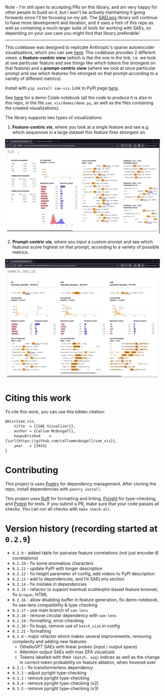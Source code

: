 Note - I'm still open to accepting PRs on this library, and am very happy for other people to build on it, but I won't be actively maintaining it going forwards since I'll be focusing on my job. The [SAELens](https://github.com/jbloomAus/SAELens) library will continue to have more development and iteration, and it uses a fork of this repo as well as containing a much larger suite of tools for working with SAEs, so depending on your use case you might find that library preferable!

---

This codebase was designed to replicate Anthropic's sparse autoencoder visualisations, which you can see [here](https://transformer-circuits.pub/2023/monosemantic-features/vis/a1.html). The codebase provides 2 different views: a **feature-centric view** (which is like the one in the link, i.e. we look at one particular feature and see things like which tokens fire strongest on that feature) and a **prompt-centric view** (where we look at once particular prompt and see which features fire strongest on that prompt according to a variety of different metrics).

Install with `pip install sae-vis`. Link to PyPI page [here](https://pypi.org/project/sae-vis/).

See [here](https://colab.research.google.com/drive/1SuoFIjLvzOAuSg1nkqNbtkwXr8EvQ7SY?usp=drive_link) for a demo Colab notebook (all the code to produce it is also in this repo, in the file `sae_vis/demos/demo.py`, as well as the files containing the created visualizations).

The library supports two types of visualizations:

1. **Feature-centric vis**, where you look at a single feature and see e.g. which sequences in a large dataset this feature fires strongest on.

<img src="https://raw.githubusercontent.com/callummcdougall/computational-thread-art/master/example_images/misc/feature-vis-video.gif" width="800">

2. **Prompt-centric vis**, where you input a custom prompt and see which features score highest on that prompt, according to a variety of possible metrics.

<img src="https://raw.githubusercontent.com/callummcdougall/computational-thread-art/master/example_images/misc/prompt-vis-video.gif" width="800">

# Citing this work

To cite this work, you can use this bibtex citation:

```
@misc{sae_vis,
    title  = {{SAE Visualizer}},
    author = {Callum McDougall},
    howpublished    = {\url{https://github.com/callummcdougall/sae_vis}},
    year   = {2024}
}
```

# Contributing

This project is uses [Poetry](https://python-poetry.org/) for dependency management. After cloning the repo, install dependencies with `poetry install`.

This project uses [Ruff](https://docs.astral.sh/ruff/) for formatting and linting, [Pyright](https://github.com/microsoft/pyright) for type-checking, and [Pytest](https://docs.pytest.org/) for tests. If you submit a PR, make sure that your code passes all checks. You can run all checks with `make check-all`.

# Version history (recording started at `0.2.9`)

- `0.2.9` - added table for pairwise feature correlations (not just encoder-B correlations)
- `0.2.10` - fix some anomalous characters
- `0.2.11` - update PyPI with longer description
- `0.2.12` - fix height parameter of config, add videos to PyPI description
- `0.2.13` - add to dependencies, and fix SAELens section
- `0.2.14` - fix mistake in dependencies
- `0.2.15` - refactor to support eventual scatterplot-based feature browser, fix `&rsquo;` HTML
- `0.2.16` - allow disabling buffer in feature generation, fix demo notebook, fix sae-lens compatibility & type checking
- `0.2.17` - use main branch of `sae-lens`
- `0.2.18` - remove circular dependency with `sae-lens`
- `0.2.19` - formatting, error-checking
- `0.2.20` - fix bugs, remove use of `batch_size` in config
- `0.2.21` - formatting
- `0.3.0` - major refactor which makes several improvements, removing complexity and adding new features:
    - OthelloGPT SAEs with linear probes (input / output space)
    - Attention output SAEs with max DFA visualized
    - Tokens labelled with their `(batch, seq)` indices as well as the change in correct-token probability on feature ablation, when hovered over
- `0.3.1` - fix transformerlens dependency
- `0.3.2` - adjust pyright type-checking
- `0.3.3` - remove pyright type-checking
- `0.3.4` - remove pyright type-checking (v2)
- `0.3.5` - remove pyright type-checking (v3)
